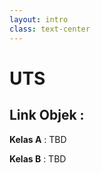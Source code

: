 ```yaml
---
layout: intro
class: text-center
---
```


# UTS

## Link Objek :

**Kelas A** : TBD

**Kelas B** : TBD

